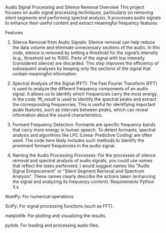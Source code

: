Audio Signal Processing and Silence Removal
Overview
This project focuses on audio signal processing techniques, particularly on removing silent segments and performing spectral analysis. It processes audio signals to enhance their useful content and extract meaningful frequency features.

Features
1. Silence Removal from Audio Signals:
Silence removal can help reduce the data volume and eliminate unnecessary sections of the audio. In this code, silence is removed by setting a threshold for the signal’s intensity (e.g., threshold set to 1000). Parts of the signal with low intensity (considered silence) are discarded. This step improves the efficiency of subsequent analyses by keeping only the sections of the signal that contain meaningful information.

2. Spectral Analysis of the Signal (FFT):
The Fast Fourier Transform (FFT) is used to analyze the different frequency components of an audio signal. It allows us to identify which frequencies carry the most energy. In the code, fft_result is used to identify the spectral peaks and extract the corresponding frequencies. This is useful for identifying important audio features, such as intervals between peaks, which can reveal information about the sound characteristics.

3. Formant Frequency Detection:
Formants are specific frequency bands that carry more energy in human speech. To detect formants, spectral analysis and algorithms like LPC (Linear Predictive Coding) are often used. The code here likely includes such methods to identify the prominent formant frequencies in the audio signal.

4. Naming the Audio Processing Processes:
For the processes of silence removal and spectral analysis of audio signals, you could use names that reflect the tasks performed. I would suggest names like "Audio Signal Enhancement" or "Silent Segment Removal and Spectrum Analysis". These names clearly describe the actions taken (enhancing the signal and analyzing its frequency content).
Requirements
Python 3.x

NumPy: For numerical operations.

SciPy: For signal processing functions (such as FFT).

matplotlib: For plotting and visualizing the results.

pydub: For loading and processing audio files.


